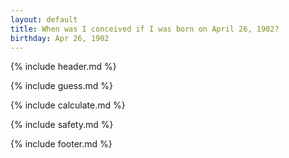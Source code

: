 ```yaml
---
layout: default
title: When was I conceived if I was born on April 26, 1902?
birthday: Apr 26, 1902
---
```


{% include header.md %}

{% include guess.md %}

{% include calculate.md %}

{% include safety.md %}

{% include footer.md %}




